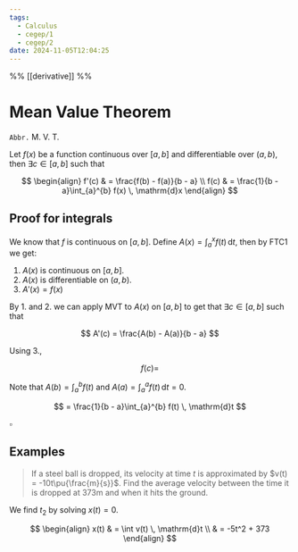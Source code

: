 ```yaml
---
tags:
  - Calculus
  - cegep/1
  - cegep/2
date: 2024-11-05T12:04:25
---
```


%% [[derivative]] %%

# Mean Value Theorem

`Abbr.` M. V. T.

Let $f(x)$ be a function continuous over $[a, b]$ and differentiable over $(a, b)$,
then $\exists c\in[a, b]$ such that

$$
\begin{align}
f'(c) & = \frac{f(b) - f(a)}{b - a} \\
f(c) & = \frac{1}{b - a}\int_{a}^{b} f(x) \, \mathrm{d}x
\end{align}
$$

## Proof for integrals

We know that $f$ is continuous on $[a, b]$.
Define $A(x) = \int_{a}^{x} f(t) \, \mathrm{d}t$, then by FTC1 we get:

1. $A(x)$ is continuous on $[a, b]$.
2. $A(x)$ is differentiable on $(a, b)$.
3. $A'(x) = f(x)$

By 1. and 2. we can apply MVT to $A(x)$ on $[a, b]$ to get that $\exists c\in[a, b]$ such that

$$
A'(c) = \frac{A(b) - A(a)}{b - a}
$$

Using 3.,

$$
f(c) =
$$

Note that $A(b) = \int_{a}^{b} f(t)$ and $A(a) = \int_{a}^{a} f(t) \, \mathrm{d}t = 0$.

$$
= \frac{1}{b - a}\int_{a}^{b} f(t) \, \mathrm{d}t
$$

$\square$

## Examples

> If a steel ball is dropped, its velocity at time $t$ is approximated by $v(t) = -10t\pu{\frac{m}{s}}$. Find the average velocity between the time it is dropped at 373m and when it hits the ground.

We find $t_2$ by solving $x(t) = 0$.

$$
\begin{align}
x(t) & = \int v(t) \, \mathrm{d}t \\
 & = -5t^2 + 373
\end{align}
$$
